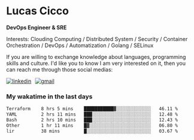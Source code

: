 # Lucas Cicco

**DevOps Engineer & SRE**

Interests: Clouding Computing / Distributed System / Security / Container Orchestration / DevOps / Automatization / Golang / SELinux

If you are willing to exchange knowledge about languages, programming skills and culture. I'd like you to know I am very interested on it, then you can reach me through those social medias:

<div style="display: flex; align-items: center; gap: 10px;">
  <a href="https://www.linkedin.com/in/lucas-vitor-de-cicco" target="_blank">
    <img
      src="https://img.shields.io/badge/-LinkedIn-%230077B5?style=for-the-badge&logo=linkedin&logoColor=white"
      alt="linkedin"
      target="_blank" 
    />
  </a>
  <a href="mailto:lucasvitorx1@gmail.com">
      <img
        src="https://img.shields.io/badge/-Gmail-%23333?style=for-the-badge&logo=gmail&logoColor=white"
        alt="gmail"
        target="_blank"
      />
  </a>
</div>

### My wakatime in the last days

<!--START_SECTION:waka-->

```txt
Terraform    8 hrs 5 mins    ███████████▓░░░░░░░░░░░░░   46.11 %
YAML         2 hrs 11 mins   ███░░░░░░░░░░░░░░░░░░░░░░   12.48 %
Bash         2 hrs 10 mins   ███░░░░░░░░░░░░░░░░░░░░░░   12.43 %
Other        1 hr 11 mins    █▓░░░░░░░░░░░░░░░░░░░░░░░   06.80 %
lir          38 mins         █░░░░░░░░░░░░░░░░░░░░░░░░   03.67 %
```

<!--END_SECTION:waka-->
